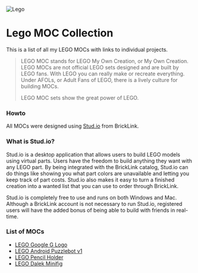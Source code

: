 ![Lego](https://raw.githubusercontent.com/fusion94/lego-mocs/master/LEGO_logo.png "Lego Logo")

# Lego MOC Collection
This is a list of all my LEGO MOCs with links to individual projects.

> LEGO MOC stands for LEGO My Own Creation, or My Own Creation. LEGO MOCs are not official LEGO sets designed and are built by LEGO fans. With LEGO you can really make or recreate everything. Under AFOLs, or Adult Fans of LEGO, there is a lively culture for building MOCs. 
>
> LEGO MOC sets show the great power of LEGO.

### Howto
All MOCs were designed using [Stud.io](https://www.bricklink.com/v3/studio/download.page) from BrickLink.

### What is Stud.io?
Stud.io is a desktop application that allows users to build LEGO models using virtual parts. Users have the freedom to build anything they want with any LEGO part. By being integrated with the BrickLink catalog, Stud.io can do things like showing you what part colors are unavailable and letting you keep track of part costs. Stud.io also makes it easy to turn a finished creation into a wanted list that you can use to order through BrickLink.

Stud.io is completely free to use and runs on both Windows and Mac. Although a BrickLink account is not necessary to run Stud.io, registered users will have the added bonus of being able to build with friends in real-time.

### List of MOCs
* [LEGO Google G Logo](https://github.com/fusion94/lego-google-g)
* [LEGO Android Puzzlebot v1](https://github.com/fusion94/lego-android-puzzlebot-v1)
* [LEGO Pencil Holder](https://github.com/fusion94/lego-pencil-holder)
* [LEGO Dalek Minifig](https://github.com/fusion94/lego-dalek-minifig)


